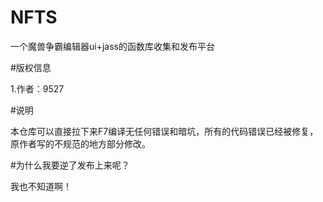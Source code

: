 # NFTS

一个魔兽争霸编辑器ui+jass的函数库收集和发布平台

#版权信息

1.作者：9527

#说明

本仓库可以直接拉下来F7编译无任何错误和暗坑，所有的代码错误已经被修复，原作者写的不规范的地方部分修改。

#为什么我要逆了发布上来呢？

 我也不知道啊！
